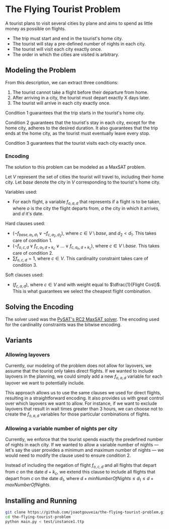 # The Flying Tourist Problem

A tourist plans to visit several cities by plane and aims to spend as little
money as possible on flights.
- The trip must start and end in the tourist's home city.
- The tourist will stay a pre-defined number of nights in each city.
- The tourist will visit each city exactly once.
- The order in which the cities are visited is arbitrary.

## Modeling the Problem

From this description, we can extract three conditions:
1. The tourist cannot take a flight before their departure from home.
2. After arriving in a city, the tourist must depart exactly X days later.
3. The tourist will arrive in each city exactly once.

Condition 1 guarantees that the trip starts in the tourist's home city.

Condition 2 guarantees that the tourist's stay in each city, except for the home
city, adheres to the desired duration. It also guarantees that the trip ends at
the home city, as the tourist must eventually leave every stop.

Condition 3 guarantees that the tourist visits each city exactly once.

### Encoding

The solution to this problem can be modeled as a MaxSAT problem.

Let $V$ represent the set of cities the tourist will travel to, including their
home city. Let $base$ denote the city in $V$ corresponding to the tourist's home
city.

Variables used:
- For each flight, a variable $f_{o,a,d}$ that represents if a flight is to be
  taken, where $o$ is the city the flight departs from, $a$ the city in which it
  arrives, and $d$ it's date.

Hard clauses used:
- $(\neg f_{base,a_1,d_1} \vee \neg f_{c,a_2,d_2})$, where
  $c \in V \setminus base$, and $d_2 < d_1$. This takes care of condition 1.
- $(\neg f_{o,c,d} \vee f_{c,a_1,d + k_c} \vee ... \vee f_{c,a_n,d + k_c})$,
  where $c \in V \setminus base$. This takes care of condition 2.
- $\sum f_{o,c,d} = 1$, where $c \in V$. This cardinality constraint takes care
  of condition 3.

Soft clauses used:
- $(f_{c,a,d})$, where $c \in V$ and with weight equal to
  $\dfrac{1}{Flight Cost}$. This is what guarantees we select the cheapest
  flight combination.

## Solving the Encoding

The solver used was the
[PySAT's RC2 MaxSAT solver](https://pysathq.github.io/docs/html/api/examples/rc2.html).
The encoding used for the cardinality constraints was the bitwise encoding.

## Variants
### Allowing layovers

Currently, our modeling of the problem does not allow for layovers, we assume
that the tourist only takes direct flights. If we wanted to include layovers in
the planning, we could simply add a new $f_{o,a,d}$ variable for each layover
we want to potentially include.

This approach allows us to use the same clauses we used for direct flights,
resulting in a straightforward encoding. It also provides us with great control
over which layovers we want to allow. For instance, if we want to exclude
layovers that result in wait times greater than 3 hours, we can choose not to
create the $f_{o,a,d}$ variables for those particular combinations of flights.

### Allowing a variable number of nights per city

Currently, we enforce that the tourist spends exactly the predefined number of
nights in each city. If we wanted to allow a variable number of nights — let's say
the user provides a minimum and maximum number of nights — we would need to modify
the clause used to ensure condition 2.

Instead of including the negation of flight $f_{o,c,d}$ and all flights that
depart from $c$ on the date $d + k_c$, we extend this clause to include all
flights that depart from $c$ on the date $d_1$, where
$d + minNumberOfNights \leq d_1 \leq d + maxNumberOfNights$.

## Installing and Running

```sh
git clone https://github.com/joaotgouveia/the-flying-tourist-problem.git
cd the-flying-tourist-problem
python main.py < test/instance1.ttp
```
